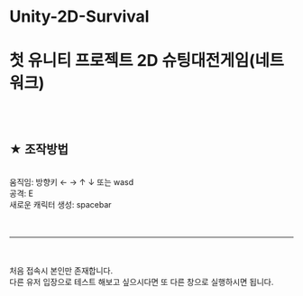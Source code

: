 # Unity-2D-Survival
<h1>첫 유니티 프로젝트 2D 슈팅대전게임(네트워크)</h1>
<br>
<br>
<h2>★ 조작방법</h2>
<br>
움직임: 방향키 ← → ↑ ↓ 또는 wasd <br>
공격: E <br>
새로운 캐릭터 생성: spacebar <br>
<br>
<br>
<hr>
<br>
<br>
처음 접속시 본인만 존재합니다.<br>
다른 유저 입장으로 테스트 해보고 싶으시다면 또 다른 창으로 실행하시면 됩니다. <br>
<br>
<br>
